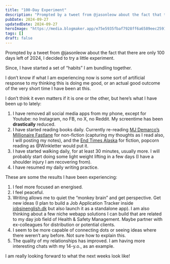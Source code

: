 ```yaml
---
title: "100-Day Experiment"
description: "Prompted by a tweet from @jasonleow about the fact that there are only 100 days left of 2024, I decided to try a little experiment."
pubDate: 2024-09-27
updatedDate: 2024-09-27
heroImage: "https://media.blogmaker.app/e75e5935fbaf7928ff6a6589eec25912.png"
tags: []
draft: false
---
```


Prompted by a tweet from @jasonleow about the fact that there are only 100 days left of 2024, I decided to try a little experiment.

Since, I have started a set of “habits” I am bundling together.

I don’t know if what I am experiencing now is some sort of artificial response to my thinking this is doing me good, or an actual good outcome of the very short time I have been at this.

I don’t think it even matters if it is one or the other, but here’s what I have been up to lately:

1.  I have removed all social media apps from my phone, except for Youtube: no Instagram, no FB, no X, no Reddit. My screentime has been **drastically** reduced.
2.  I have started reading books daily. Currently re-reading [MJ Demarco’s Millionaire Fastlane](https://a.co/d/2YqiPi8) for non-fiction (capturing my thoughts as I read also, I will posting my notes), and the [End Times Alaska](https://a.co/d/0xSfxG1) for fiction, popcorn reading as @Winkletter would put it.
3.  I have started walking daily, for at least 30 minutes, usually more. I will probably start doing some light weight lifting in a few days (I have a shoulder injury I am recovering from).
4.  I have resumed my daily writing practice.

These are some the results I have been experiencing:

1.  I feel more focused an energised.
2.  I feel peaceful.
3.  Writing allows me to quiet the “monkey brain” and get perspective. Get new ideas (I plan to build a Job Application Tracker inside [jobsinenglish.dk](http://jobsinenglish.dk/) but also launch it as a standalone app). I am also thinking about a few niche webapp solutions I can build that are related to my day job field of Health & Safety Management. Maybe partner with ex-colleagues for distribution or potential clients.
4.  I seem to be more capable of connecting dots or seeing ideas where there weren’t any before. Not sure how to explain this.
5.  The quality of my relationships has improved. I am having more interesting chats with my 14-y.o., as an example.

I am really looking forward to what the next weeks look like!